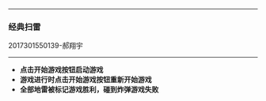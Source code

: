 ***

### 经典扫雷

2017301550139-郝翔宇

***

* **点击开始游戏按钮启动游戏**
* **游戏进行时点击开始游戏按钮重新开始游戏**
* **全部地雷被标记游戏胜利，碰到炸弹游戏失败**



